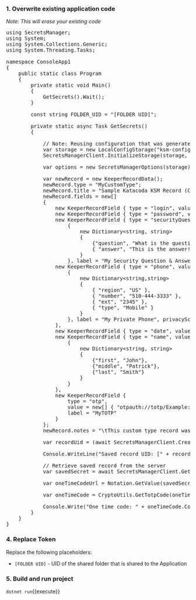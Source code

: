 ### 1. Overwrite existing application code
_Note: This will erase your existing code_

<pre class="file" data-filename="ksm-sample-project/Program.cs" data-target="replace">
using SecretsManager;
using System;
using System.Collections.Generic;
using System.Threading.Tasks;

namespace ConsoleApp1
{
    public static class Program
    {
        private static void Main()
        {
            GetSecrets().Wait();
        }

        const string FOLDER_UID = "[FOLDER UID]";

        private static async Task GetSecrets()
        {

            // Note: Reusing configuration that was generated in the first step
            var storage = new LocalConfigStorage("ksm-config-demo3.json");
            SecretsManagerClient.InitializeStorage(storage, ONE_TIME_TOKEN);

            var options = new SecretsManagerOptions(storage);

            var newRecord = new KeeperRecordData();
            newRecord.type = "MyCustomType";
            newRecord.title = "Sample Katacoda KSM Record (Custom record type)";
            newRecord.fields = new[]
            {
                new KeeperRecordField { type = "login", value = new[] { "username@email.com" }, required = true, label = "My Login"},
                new KeeperRecordField { type = "password", value = new[] { "Pa$$word123" }, required = true, label = "My Password"},
                new KeeperRecordField { type = "securityQuestion", value = new[]
                    {
                        new Dictionary&lt;string, string&gt;
                        {
                            {"question", "What is the question?"}, 
                            { "answer", "This is the answer!" }
                        }
                    }, label = "My Security Question & Answer", privacyScreen = false},
                new KeeperRecordField { type = "phone", value = new[]
                    {
                        new Dictionary&lt;string,string&gt;
                        {
                            { "region", "US" },
                            { "number", "510-444-3333" },
                            { "ext", "2345" },
                            { "type", "Mobile" }
                        }
                    }, label = "My Private Phone", privacyScreen = true
                },
                new KeeperRecordField { type = "date", value = new[] {(object) 1641934793000 }, label = "My Birthdate" },
                new KeeperRecordField { type = "name", value = new[]
                    {
                        new Dictionary&lt;string, string&gt;
                        {
                            {"first", "John"},
                            {"middle", "Patrick"},
                            {"last", "Smith"}
                        }
                    }
                },
                new KeeperRecordField { 
                    type = "otp", 
                    value = new[] { "otpauth://totp/Example:alice@google.com?secret=JBSWY3DPEHPK3PXP&issuer=Example"}, 
                    label = "MyTOTP"
                }
            };
            newRecord.notes = "\tThis custom type record was created\n\tvia KSM Katacoda .NET C# Example";
            
            var recordUid = (await SecretsManagerClient.CreateSecret(options, FOLDER_UID, newRecord));
            
            Console.WriteLine("Saved record UID: [" + recordUid + "]");

            // Retrieve saved record from the server
            var savedSecret = await SecretsManagerClient.GetSecrets(options, new []{recordUid});
            
            var oneTimeCodeUrl = Notation.GetValue(savedSecret, "keeper://" + recordUid + "/field/MyTOTP");
            
            var oneTimeCode = CryptoUtils.GetTotpCode(oneTimeCodeUrl);

            Console.Write("One time code: " + oneTimeCode.Code + " (TTL: " + oneTimeCode.TimeLeft + " sec.)");
        }
    }
}
</pre>

### 4. Replace Token

Replace the following placeholders:

- `[FOLDER UID]` - UID of the shared folder that is shared to the Application

### 5. Build and run project
`dotnet run`{{execute}}